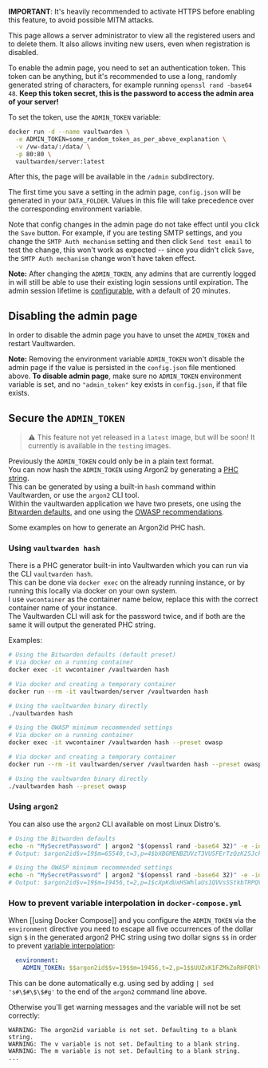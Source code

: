 **IMPORTANT**: It's heavily recommended to activate HTTPS before enabling this feature, to avoid possible MITM attacks.

This page allows a server administrator to view all the registered users and to delete them. It also allows inviting new users, even when registration is disabled.

To enable the admin page, you need to set an authentication token. This token can be anything, but it's recommended to use a long, randomly generated string of characters, for example running `openssl rand -base64 48`. **Keep this token secret, this is the password to access the admin area of your server!**

To set the token, use the `ADMIN_TOKEN` variable:

```sh
docker run -d --name vaultwarden \
  -e ADMIN_TOKEN=some_random_token_as_per_above_explanation \
  -v /vw-data/:/data/ \
  -p 80:80 \
  vaultwarden/server:latest
```

After this, the page will be available in the `/admin` subdirectory.

The first time you save a setting in the admin page, `config.json` will be generated in your `DATA_FOLDER`. Values in this file will take precedence over the corresponding environment variable.

Note that config changes in the admin page do not take effect until you click the `Save` button. For example, if you are testing SMTP settings, and you change the `SMTP Auth mechanism` setting and then click `Send test email` to test the change, this won't work as expected -- since you didn't click `Save`, the `SMTP Auth mechanism` change won't have taken effect.

**Note:** After changing the `ADMIN_TOKEN`, any admins that are currently logged in will still be able to use their existing login sessions until expiration. The admin session lifetime is [configurable](https://github.com/dani-garcia/vaultwarden/blob/a13a5bd1d8c3fea3fce80eba6e8c3aa8880855dd/.env.template#L342-L343), with a default of 20 minutes.

## Disabling the admin page

In order to disable the admin page you have to unset the `ADMIN_TOKEN` and restart Vaultwarden.

**Note:** Removing the environment variable `ADMIN_TOKEN` won't disable the admin page if the value is persisted in the `config.json` file mentioned above. **To disable admin page**, make sure no `ADMIN_TOKEN` environment variable is set, and no `"admin_token"` key exists in `config.json`, if that file exists.

## Secure the `ADMIN_TOKEN`

> :warning: This feature not yet released in a `latest` image, but will be soon!
> It currently is available in the `testing` images.

Previously the `ADMIN_TOKEN` could only be in a plain text format.<br>
You can now hash the `ADMIN_TOKEN` using Argon2 by generating a [PHC string](https://github.com/P-H-C/phc-string-format/blob/master/phc-sf-spec.md).<br>
This can be generated by using a built-in `hash` command within Vaultwarden, or use the `argon2` CLI tool.<br>
Within the vaultwarden application we have two presets, one using the [Bitwarden defaults](https://github.com/bitwarden/clients/blob/04d1fbb716bc7676c60a009906e183bb3cbb6047/libs/common/src/enums/kdfType.ts#L8-L10), and one using the [OWASP recommendations](https://cheatsheetseries.owasp.org/cheatsheets/Password_Storage_Cheat_Sheet.html#argon2id).

Some examples on how to generate an Argon2id PHC hash.

### Using `vaultwarden hash`

There is a PHC generator built-in into Vaultwarden which you can run via the CLI `vaultwarden hash`.<br>
This can be done via `docker exec` on  the already running instance, or by running this locally via docker on your own system.<br>
I use `vwcontainer` as the container name below, replace this with the correct container name of your instance.<br>
The Vaultwarden CLI will ask for the password twice, and if both are the same it will output the generated PHC string.

Examples:

```bash
# Using the Bitwarden defaults (default preset)
# Via docker on a running container
docker exec -it vwcontainer /vaultwarden hash

# Via docker and creating a temporary container
docker run --rm -it vaultwarden/server /vaultwarden hash

# Using the vaultwarden binary directly
./vaultwarden hash

# Using the OWASP minimum recommended settings
# Via docker on a running container
docker exec -it vwcontainer /vaultwarden hash --preset owasp

# Via docker and creating a temporary container
docker run --rm -it vaultwarden/server /vaultwarden hash --preset owasp

# Using the vaultwarden binary directly
./vaultwarden hash --preset owasp
```

### Using `argon2`

You can also use the `argon2` CLI available on most Linux Distro's.

```bash
# Using the Bitwarden defaults
echo -n "MySecretPassword" | argon2 "$(openssl rand -base64 32)" -e -id -k 65540 -t 3 -p 4
# Output: $argon2id$v=19$m=65540,t=3,p=4$bXBGMENBZUVzT3VUSFErTzQzK25Jck1BN2Z0amFuWjdSdVlIQVZqYzAzYz0$T9m73OdD2mz9+aJKLuOAdbvoARdaKxtOZ+jZcSL9/N0

# Using the OWASP minimum recommended settings
echo -n "MySecretPassword" | argon2 "$(openssl rand -base64 32)" -e -id -k 19456 -t 2 -p 1
# Output: $argon2id$v=19$m=19456,t=2,p=1$cXpKdUxHSWhlaUs1QVVsSStkbTRPQVFPSmdpamFCMHdvYjVkWTVKaDdpYz0$E1UgBKjUCD2Roy0jdHAJvXihugpG+N9WcAaR8P6Qn/8
```

### How to prevent variable interpolation in `docker-compose.yml`

When [[using Docker Compose]] and you configure the `ADMIN_TOKEN` via the `environment` directive you need to escape all five occurrences of the dollar sign `$` in the generated argon2 PHC string using two dollar signs `$$` in order to prevent [variable interpolation](https://docs.docker.com/compose/compose-file/#interpolation):
```yaml
  environment:
    ADMIN_TOKEN: $$argon2id$$v=19$$m=19456,t=2,p=1$$UUZxK1FZMkZoRHFQRlVrTXZvS0E3bHpNQW55c2dBN2NORzdsa0Nxd1JhND0$$cUoId+JBUsJutlG4rfDZayExfjq4TCt48aBc9qsc3UI
```
This can be done automatically e.g. using sed by adding `| sed 's#\$#\$\$#g'` to the end of the `argon2` command line above.

Otherwise you'll get warning messages and the variable will not be set correctly:
```
WARNING: The argon2id variable is not set. Defaulting to a blank string.
WARNING: The v variable is not set. Defaulting to a blank string.
WARNING: The m variable is not set. Defaulting to a blank string.
...
```